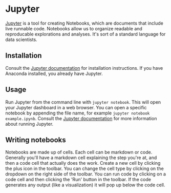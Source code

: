 # Jupyter
[Jupyter](https://jupyter.readthedocs.io/en/latest/install.html) is a tool for creating Notebooks, which are documents that include live runnable code. Notebooks allow us to organize readable and reproducable explorations and analyses. It's sort of a standard language for data scientists.

## Installation
Consult the [Jupyter documentation](https://jupyter.readthedocs.io/en/latest/install.html) for installation instructions. If you have Anaconda installed, you already have Jupyter.

## Usage
Run Jupyter from the command line with `jupyter notebook`. This will open your Jupyter dashboard in a web browser. You can open a specific notebook by appending the file name, for example `jupyter notebook example.ipynb`. Consult the [Jupyter documentation](https://jupyter.readthedocs.io/en/latest/running.html) for more information about running Jupyter.

## Writing notebooks
Notebooks are made up of cells. Each cell can be markdown or code. Generally you'll have a markdown cell explaining the step you're at, and then a code cell that actually does the work. Create a new cell by clicking the plus icon in the toolbar. You can change the cell type by clicking on the dropdown on the right side of the toolbar. You can run code by clicking on a code cell and then clicking the 'Run' button in the toolbar. If the code generates any output (like a visualization) it will pop up below the code cell.
